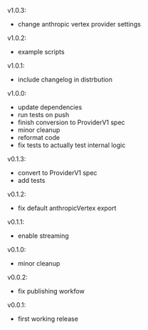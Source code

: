 v1.0.3:

- change anthropic vertex provider settings

v1.0.2:

- example scripts

v1.0.1:

- include changelog in distrbution

v1.0.0:

- update dependencies
- run tests on push
- finish conversion to ProviderV1 spec
- minor cleanup
- reformat code
- fix tests to actually test internal logic

v0.1.3:

- convert to ProviderV1 spec
- add tests

v0.1.2:

- fix default anthropicVertex export

v0.1.1:

- enable streaming

v0.1.0:

- minor cleanup

v0.0.2:

- fix publishing workfow

v0.0.1:

- first working release
